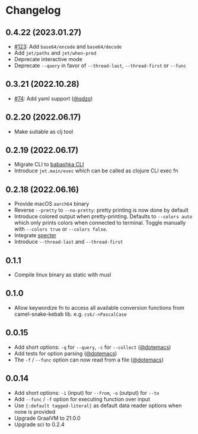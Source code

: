 # Changelog

## 0.4.22 (2023.01.27)

- [#123](https://github.com/borkdude/jet/issues/123): Add `base64/encode` and `base64/decode`
- Add `jet/paths` and `jet/when-pred`
- Deprecate interactive mode
- Deprecate `--query` in favor of `--thread-last`, `--thread-first` or `--func`

## 0.3.21 (2022.10.28)

- [#74](https://github.com/borkdude/jet/issues/74): Add yaml support ([@qdzo](https://github.com/qdzo))

## 0.2.20 (2022.06.17)

- Make suitable as clj tool

## 0.2.19 (2022.06.17)

- Migrate CLI to [babashka CLI](https://github.com/babashka/cli)
- Introduce `jet.main/exec` which can be called as clojure CLI exec fn

## 0.2.18 (2022.06.16)

- Provide macOS `aarch64` binary
- Reverse `--pretty` to `--no-pretty`: pretty printing is now done by default
- Introduce colored output when pretty-printing. Defaults to `--colors auto`
  which only prints colors when connected to terminal. Toggle manually with
  `--colors true` or `--colors false`.
- Integrate [specter](https://github.com/redplanetlabs/specter)
- Introduce `--thread-last` and `--thread-first`

## 0.1.1

- Compile linux binary as static with musl

## 0.1.0

- Allow keywordize fn to access all available conversion functions from camel-snake-kebab lib. e.g. `csk/->PascalCase`

## 0.0.15

- Add short options: `-q` for `--query`, `-c` for `--collect` ([@dotemacs](https://github.com/dotemacs))
- Add tests for option parsing ([@dotemacs](https://github.com/dotemacs))
- The `-f` / `--func` option can now read from a file ([@dotemacs](https://github.com/dotemacs))

## 0.0.14

- Add short options: `-i` (input) for `--from`, `-o` (output) for `--to`
- Add `--func` / `-f` option for executing function over input
- Use `{:default tagged-literal}` as default data reader options when none is provided
- Upgrade GraalVM to 21.0.0
- Upgrade sci to 0.2.4
